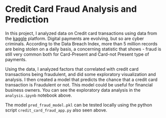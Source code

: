 # Credit Card Fraud Analysis and Prediction


In this project, I analyzed data on Credit card transactions using data from the [kaggle](https://www.kaggle.com/datasets/dhanushnarayananr/credit-card-fraud) platform.  Digital payments are evolving, but so are cyber criminals. According to the Data Breach Index, more than 5 million records are being stolen on a daily basis, a concerning statistic that shows - fraud is still very common both for Card-Present and Card-not Present type of payments.

Using the data, I analyzed factors that correlated with credit card transactions being fraudulent, and did some exploratory visualization and analysis.  I then created a model that predicts the chance that a credit card transaction is Fraudulent or not.  This model could be useful for financial business owners.  You can see the exploratory data analysis in the `analysis.ipynb` notebook above.  

The model `pred_fraud_model.pkl` can be tested locally using the python script `credit_card_fraud_app.py` also seen above.